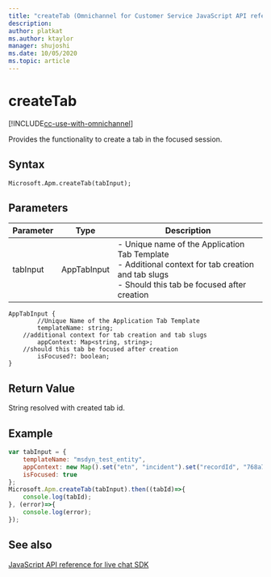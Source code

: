 ```yaml
---
title: "createTab (Omnichannel for Customer Service JavaScript API reference) | MicrosoftDocs"
description: 
author: platkat
ms.author: ktaylor
manager: shujoshi
ms.date: 10/05/2020
ms.topic: article
---
```

# createTab

[!INCLUDE[cc-use-with-omnichannel](../../../../includes/cc-use-with-omnichannel.md)]

Provides the functionality to create a tab in the focused session.

## Syntax

`Microsoft.Apm.createTab(tabInput);`

## Parameters

| Parameter | Type | Description |
| ---- | ---- | ---- |
| tabInput | AppTabInput | - Unique name of the Application Tab Template<br>- Additional context for tab creation and tab slugs<br>- Should this tab be focused after creation | 

```
AppTabInput {
        //Unique Name of the Application Tab Template
        templateName: string;
	//additional context for tab creation and tab slugs
        appContext: Map<string, string>;
	//should this tab be focused after creation
        isFocused?: boolean;
}
``` 

## Return Value

String resolved with created tab id.

## Example

```javascript
var tabInput = {
    templateName: "msdyn_test_entity",
    appContext: new Map().set("etn", "incident").set("recordId", "768a786f-59e0-ea11-a813-000d3a8b1f3b"),
    isFocused: true
};
Microsoft.Apm.createTab(tabInput).then((tabId)=>{
    console.log(tabId);
}, (error)=>{
    console.log(error);
});
```

## See also

[JavaScript API reference for live chat SDK](../../omnichannel-reference.md)
